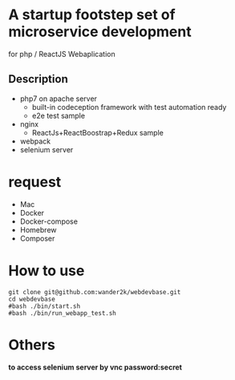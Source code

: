 # A startup footstep set of microservice development 
  for php / ReactJS Webaplication
## Description 
* php7 on apache server
  * built-in codeception framework with test automation ready
  * e2e test sample
* nginx
  * ReactJs+ReactBoostrap+Redux sample
* webpack
* selenium server

# request
* Mac
* Docker
* Docker-compose
* Homebrew
* Composer

# How to use
```
git clone git@github.com:wander2k/webdevbase.git
cd webdevbase
#bash ./bin/start.sh
#bash ./bin/run_webapp_test.sh
```
# Others
#### to access selenium server by vnc password:secret
